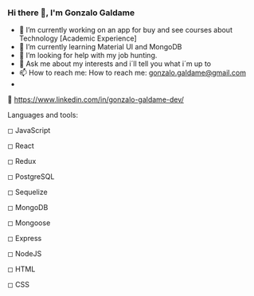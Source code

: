 ### Hi there 👋, I'm Gonzalo Galdame

- 🔭 I’m currently working on an app for buy and see courses about Technology [Academic Experience]
- 🌱 I’m currently learning Material UI and MongoDB
- 👯 I’m looking for help with my job hunting.
- 💬 Ask me about my interests and i´ll tell you what i´m up to
- 📫 How to reach me: How to reach me: gonzalo.galdame@gmail.com
- 
🔹 https://www.linkedin.com/in/gonzalo-galdame-dev/

Languages and tools:

◻ JavaScript

◻ React

◻ Redux

◻ PostgreSQL

◻ Sequelize

◻ MongoDB

◻ Mongoose

◻ Express

◻ NodeJS

◻ HTML

◻ CSS
